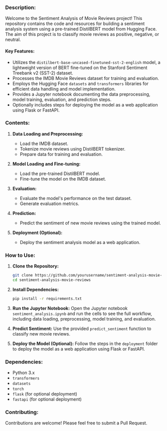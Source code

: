 ### Description:

Welcome to the Sentiment Analysis of Movie Reviews project! This repository contains the code and resources for building a sentiment analysis system using a pre-trained DistilBERT model from Hugging Face. The aim of this project is to classify movie reviews as positive, negative, or neutral.

#### Key Features:
- Utilizes the `distilbert-base-uncased-finetuned-sst-2-english` model, a lightweight version of BERT fine-tuned on the Stanford Sentiment Treebank v2 (SST-2) dataset.
- Processes the IMDB Movie Reviews dataset for training and evaluation.
- Employs the Hugging Face `datasets` and `transformers` libraries for efficient data handling and model implementation.
- Provides a Jupyter notebook documenting the data preprocessing, model training, evaluation, and prediction steps.
- Optionally includes steps for deploying the model as a web application using Flask or FastAPI.

### Contents:

1. **Data Loading and Preprocessing:**
   - Load the IMDB dataset.
   - Tokenize movie reviews using DistilBERT tokenizer.
   - Prepare data for training and evaluation.

2. **Model Loading and Fine-tuning:**
   - Load the pre-trained DistilBERT model.
   - Fine-tune the model on the IMDB dataset.

3. **Evaluation:**
   - Evaluate the model's performance on the test dataset.
   - Generate evaluation metrics.

4. **Prediction:**
   - Predict the sentiment of new movie reviews using the trained model.

5. **Deployment (Optional):**
   - Deploy the sentiment analysis model as a web application.

### How to Use:

1. **Clone the Repository:**
   ```bash
   git clone https://github.com/yourusername/sentiment-analysis-movie-reviews.git
   cd sentiment-analysis-movie-reviews
   ```

2. **Install Dependencies:**
   ```bash
   pip install -r requirements.txt
   ```

3. **Run the Jupyter Notebook:**
   Open the Jupyter notebook `sentiment_analysis.ipynb` and run the cells to see the full workflow, including data loading, preprocessing, model training, and evaluation.

4. **Predict Sentiment:**
   Use the provided `predict_sentiment` function to classify new movie reviews.

5. **Deploy the Model (Optional):**
   Follow the steps in the `deployment` folder to deploy the model as a web application using Flask or FastAPI.

### Dependencies:

- Python 3.x
- `transformers`
- `datasets`
- `torch`
- `flask` (for optional deployment)
- `fastapi` (for optional deployment)

### Contributing:

Contributions are welcome! Please feel free to submit a Pull Request.
